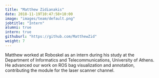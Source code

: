 ```yaml
---
title: "Matthew Zidianakis"
date: 2018-11-19T10:47:58+10:00
image: "images/team/default.png"
jobtitle: "Intern"
alumni: true
intern: true
githuburl: "https://github.com/MatthewZid"
weight: 7
---
```


Matthew worked at Roboskel as an intern during his study at the Department of Informatics and Telecommunications, University of Athens. He advanced our work on ROS bag visualization and annotation, contributing the module for the laser scanner channel.

